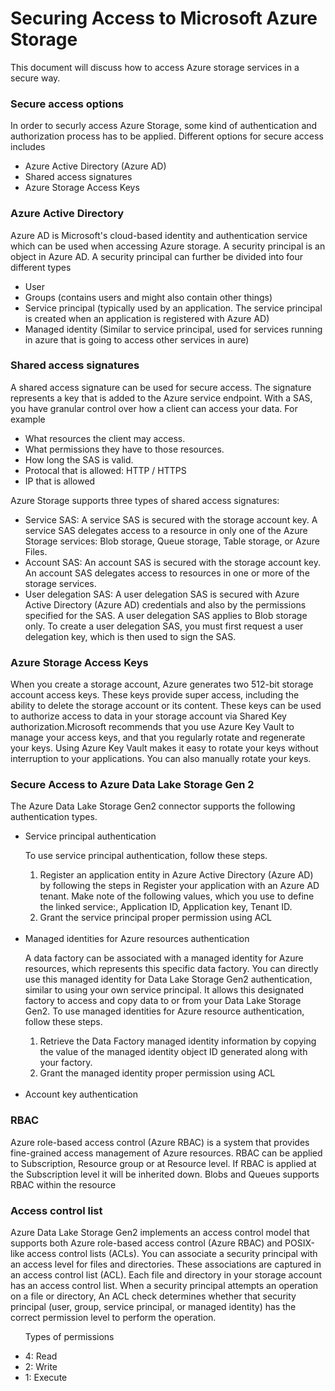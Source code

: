 <h1> Securing Access to Microsoft Azure Storage </h1>

<p> This document will discuss how to access Azure storage services in a secure way. </p>

<h3> Secure access options </h3>

<p>  In order to securly access Azure Storage, some kind of authentication and authorization process has to be applied. Different options for secure access includes
 <ul>
   <li> Azure Active Directory (Azure AD)</li>
   <li> Shared access signatures </li>
   <li> Azure Storage Access Keys </li>
   </ul>
 </p>
  

<h3> Azure Active Directory </h3>
  <p>  
Azure AD is Microsoft's cloud-based identity and authentication service which can be used when accessing Azure storage. A security principal is an object in Azure AD. A security principal can further be divided into four different types
<ul>
  <li>User </li>
  <li>Groups (contains users and might also contain other things)</li>
  <li>Service principal (typically used by an application. The service principal is created when an application is registered with Azure AD)</li>
  <li>Managed identity (Similar to service principal, used for services running in azure that is going to access other services in aure)</li>
</ul>
</p>
  
  
 <h3> Shared access signatures </h3>
 <p> A shared access signature can be used for secure access. The signature represents a key that is added to the Azure service endpoint. With a SAS, you have granular control over how a client can access your data. For example

<ul>
 <li> What resources the client may access. </li>
 <li> What permissions they have to those resources. </li>
 <li> How long the SAS is valid. </li>
 <li> Protocal that is allowed: HTTP / HTTPS </li>
 <li> IP that is allowed</li>
</ul>

 <p> Azure Storage supports three types of shared access signatures: </p>
  <ul>
  <li> Service SAS: A service SAS is secured with the storage account key. A service SAS delegates access to a resource in only one of the Azure Storage services: Blob storage, Queue storage, Table storage, or Azure Files.</li>
  <li> Account SAS: An account SAS is secured with the storage account key. An account SAS delegates access to resources in one or more of the storage services.</li>
 <li> User delegation SAS: A user delegation SAS is secured with Azure Active Directory (Azure AD) credentials and also by the permissions specified for the SAS. A user delegation SAS applies to Blob storage only. To create a user delegation SAS, you must first request a user delegation key, which is then used to sign the SAS. </li>
  </ul>

</p>
 
 <h3> Azure Storage Access Keys </h3>

<p> When you create a storage account, Azure generates two 512-bit storage account access keys. These keys provide super access, including the ability to delete the storage account or its content. These keys can be used to authorize access to data in your storage account via Shared Key authorization.Microsoft recommends that you use Azure Key Vault to manage your access keys, and that you regularly rotate and regenerate your keys. Using Azure Key Vault makes it easy to rotate your keys without interruption to your applications. You can also manually rotate your keys. </p>


<h3> Secure Access to Azure Data Lake Storage Gen 2 </h3>
<p> 
  The Azure Data Lake Storage Gen2 connector supports the following authentication types. 
<ul>
  <li> Service principal authentication</li>
 
 <p> To use service principal authentication, follow these steps. </p>
 
<ol>
 <li> Register an application entity in Azure Active Directory (Azure AD) by following the steps in Register your application with an Azure AD tenant. Make note of the following values, which you use to define the linked service:, Application ID, Application key, Tenant ID. </lu>
 <li> Grant the service principal proper permission using ACL </li>
 </ol>
 <br>

  <li> Managed identities for Azure resources authentication</li>
  
 <p> A data factory can be associated with a managed identity for Azure resources, which represents this specific data factory. You can directly use this managed identity for Data Lake Storage Gen2 authentication, similar to using your own service principal. It allows this designated factory to access and copy data to or from your Data Lake Storage Gen2. To use managed identities for Azure resource authentication, follow these steps.</p>
  <ol> 
 <li> Retrieve the Data Factory managed identity information by copying the value of the managed identity object ID generated along with your factory.</li>
 <li> Grant the managed identity proper permission using ACL</li>
 
 </ol>
 <br>
   <li> Account key authentication</li>
</ul>
  </p>


<h3> RBAC</h3>
<p> Azure role-based access control (Azure RBAC) is a system that provides fine-grained access management of Azure resources. RBAC can be applied to Subscription, Resource group or at Resource level. If RBAC is applied at the Subscription level it will be inherited down. Blobs and Queues supports RBAC within the resource </p>

<h3> Access control list </h3>
<p> Azure Data Lake Storage Gen2 implements an access control model that supports both Azure role-based access control (Azure RBAC) and POSIX-like access control lists (ACLs). You can associate a security principal with an access level for files and directories. These associations are captured in an access control list (ACL). Each file and directory in your storage account has an access control list. When a security principal attempts an operation on a file or directory, An ACL check determines whether that security principal (user, group, service principal, or managed identity) has the correct permission level to perform the operation.</p>
<ul>
  <p> Types of permissions </p>
  <li>4: Read</li>
  <li>2: Write</li>
  <li>1: Execute</li>
  </ul>
  
  
